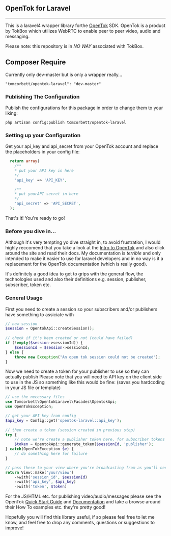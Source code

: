 ## OpenTok for Laravel
--------------------------------------

This is a laravel4 wrapper library forthe [OpenTok](http://tokbox.com/opentok/) SDK. OpenTok is a product by TokBox which utilizes WebRTC to enable peer to peer video, audio and messaging.

Please note: this repository is in *NO WAY* associated with TokBox.

## Composer Require
Currently only dev-master but is only a wrapper really...

    "tomcorbett/opentok-laravel": "dev-master"

### Publishing The Configuration
Publish the configurations for this package in order to change them to your liking:

    php artisan config:publish tomcorbett/opentok-laravel

### Setting up your Configuration
Get your api\_key and api\_secret from your OpenTok account and replace the placeholders in your config file:

  ```php
    return array( 
      /**
      * put your API key in here
      */
      'api_key' => 'API_KEY',

      /**
      * put yourAPI secret in here
      */	
      'api_secret' => 'API_SECRET',
    );
  ```

That's it! You're ready to go!

### Before you dive in...

Although it's very tempting yo dive straight in, to avoid frustration, I would highly reccomend that you take a look at the [Intro to OpenTok](http://tokbox.com/opentok/intro/) and also click around the site and read their docs. My documentation is *terrible* and only intended to make it easier to use for laravel developers and in no way is it a replacement for the OpenTok documentation (which is really good).

It's definitely a good idea to get to grips with the general flow, the technologies used and also their definitions e.g. session, publisher, subscriber, token etc.

### General Usage

First you need to create a session so your subscribers and/or publishers have something to assiciate with
```php
// new session
$session = OpentokApi::createSession();
            
// check if it's been created or not (could have failed)
if (!empty($session->sessionId)) {
    $sessionId = $session->sessionId;
} else {
    throw new Exception("An open tok session could not be created");
}
```

Now we need to create a token for your publisher to use so they can actually publish
Please note that you will need to API key on the client side to use in the JS so something like this would be fine:
(saves you hardcoding in your JS file or template)
```php
// use the necessary files
use Tomcorbett\OpentokLaravel\Facades\OpentokApi;
use OpenTokException;

// get your API key from config
$api_key = Config::get('opentok-laravel::api_key');
        
// then create a token (session created in previous step)
try {
    // note we're create a publisher token here, for subscriber tokens we would specify.. yep 'subscriber' instead
    $token = OpentokApi::generate_token($sessionId, 'publisher');
} catch(OpenTokException $e) {
    // do something here for failure
}

// pass these to your view where you're broadcasting from as you'll need them...
return View::make('your/view')
    ->with('session_id', $sessionId)
    ->with('api_key', $api_key)
    ->with('token', $token)
```

For the JS/HTML etc. for publishing video/audio/messages please see the OpenTok [Quick Start Guide](http://tokbox.com/opentok/quick-start/) and [Documentation](http://tokbox.com/opentok/libraries/client/js/) and take a browse around their How To examples etc. they're pretty good!

Hopefully you will find this library useful, if so please feel free to let me know, and feel free to drop any comments, questions or suggestions to improve!
